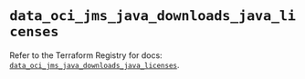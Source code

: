 # `data_oci_jms_java_downloads_java_licenses`

Refer to the Terraform Registry for docs: [`data_oci_jms_java_downloads_java_licenses`](https://registry.terraform.io/providers/oracle/oci/7.19.0/docs/data-sources/jms_java_downloads_java_licenses).
